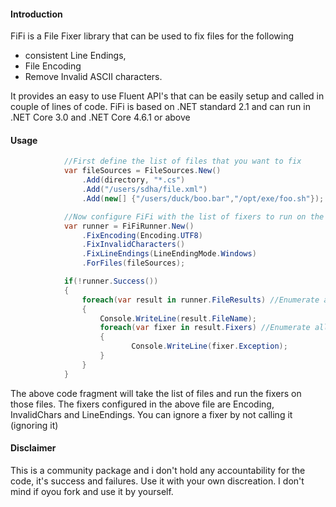 
#### Introduction
FiFi is a File Fixer library that can be used to fix files for the following
* consistent Line Endings, 
* File Encoding 
* Remove Invalid ASCII characters. 

It provides an easy to use Fluent API's that can be easily setup and called in couple of lines of code. FiFi is based on .NET standard 2.1 and can run in .NET Core 3.0 and .NET Core 4.6.1 or above

#### Usage

```c#
            //First define the list of files that you want to fix
            var fileSources = FileSources.New()
                .Add(directory, "*.cs")
                .Add("/users/sdha/file.xml")
                .Add(new[] {"/users/duck/boo.bar","/opt/exe/foo.sh"});

            //Now configure FiFi with the list of fixers to run on the files mentioned above
            var runner = FiFiRunner.New()
                .FixEncoding(Encoding.UTF8)
                .FixInvalidCharacters()
                .FixLineEndings(LineEndingMode.Windows)
                .ForFiles(fileSources);

            if(!runner.Success())
            {
                foreach(var result in runner.FileResults) //Enumerate all files that failed to perform
                {
                    Console.WriteLine(result.FileName);
                    foreach(var fixer in result.Fixers) //Enumerate all the fixers for a file that failed
                    {
                           Console.WriteLine(fixer.Exception);
                    }
                }
            }


```

The above code fragment will take the list of files and run the fixers on those files. The fixers configured in the above file are Encoding, InvalidChars and LineEndings. You can ignore a fixer by not calling it (ignoring it)

#### Disclaimer
This is a community package and i don't hold any accountability for the code, it's success and failures. Use it with your own discreation. I don't mind if oyou fork and use it by yourself.
